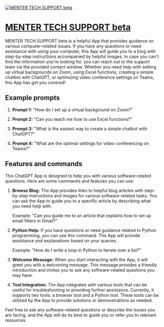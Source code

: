 [![MENTER TECH SUPPORT beta](https://files.oaiusercontent.com/file-sC25AxPGbcHKWmUehsvPpRtN?se=2123-10-19T04%3A46%3A05Z&sp=r&sv=2021-08-06&sr=b&rscc=max-age%3D31536000%2C%20immutable&rscd=attachment%3B%20filename%3Dmenterlogo2.jpeg&sig=oVcHNZf7Kiees7TJgW/af29IIaGf2FmlSysOJ8/QoxM%3D)](https://chat.openai.com/g/g-L2Avf6ydn-menter-tech-support-beta)

# [MENTER TECH SUPPORT beta](https://chat.openai.com/g/g-L2Avf6ydn-menter-tech-support-beta)

MENTER TECH SUPPORT beta is a helpful App that provides guidance on various computer-related issues. If you have any questions or need assistance with using your computer, this App will guide you to a blog with step-by-step instructions accompanied by helpful images. In case you can't find the information you're looking for, you can reach out to the support team via the provided contact window. Whether you need help with setting up virtual backgrounds on Zoom, using Excel functions, creating a simple chatbot with ChatGPT, or optimizing video conference settings on Teams, this App has got you covered!

## Example prompts

1. **Prompt 1:** "How do I set up a virtual background on Zoom?"

2. **Prompt 2:** "Can you teach me how to use Excel functions?"

3. **Prompt 3:** "What is the easiest way to create a simple chatbot with ChatGPT?"

4. **Prompt 4:** "What are the optimal settings for video conferencing on Teams?"

## Features and commands

This ChatGPT App is designed to help you with various software-related questions. Here are some commands and features you can use:

1. **Browse Blog:** The App provides links to helpful blog articles with step-by-step instructions and images for various software-related tasks. You can ask the App to guide you to a specific article by describing what you need help with.

   Example: "Can you guide me to an article that explains how to set up email filters in Gmail?"

2. **Python Help:** If you have questions or need guidance related to Python programming, you can use this command. The App will provide assistance and explanations based on your queries.

    Example: "How do I write a loop in Python to iterate over a list?"

3. **Welcome Message:** When you start interacting with the App, it will greet you with a welcoming message. This message provides a friendly introduction and invites you to ask any software-related questions you may have.

4. **Tool Integration:** The App integrates with various tools that can be useful for troubleshooting or providing further assistance. Currently, it supports two tools: a browser tool and a Python tool. These tools can be utilized by the App to provide solutions or demonstrations as needed.

Feel free to ask any software-related questions or describe the issues you are facing, and the App will do its best to guide you or refer you to relevant resources.